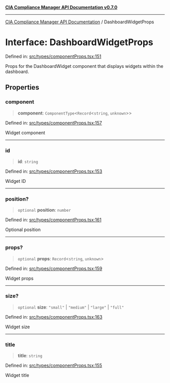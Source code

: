 [**CIA Compliance Manager API Documentation v0.7.0**](../README.md)

***

[CIA Compliance Manager API Documentation](../globals.md) / DashboardWidgetProps

# Interface: DashboardWidgetProps

Defined in: [src/types/componentProps.tsx:151](https://github.com/Hack23/cia-compliance-manager/blob/main/src/types/componentProps.tsx#L151)

Props for the DashboardWidget component that displays widgets within the dashboard.

## Properties

### component

> **component**: `ComponentType`\<`Record`\<`string`, `unknown`\>\>

Defined in: [src/types/componentProps.tsx:157](https://github.com/Hack23/cia-compliance-manager/blob/main/src/types/componentProps.tsx#L157)

Widget component

***

### id

> **id**: `string`

Defined in: [src/types/componentProps.tsx:153](https://github.com/Hack23/cia-compliance-manager/blob/main/src/types/componentProps.tsx#L153)

Widget ID

***

### position?

> `optional` **position**: `number`

Defined in: [src/types/componentProps.tsx:161](https://github.com/Hack23/cia-compliance-manager/blob/main/src/types/componentProps.tsx#L161)

Optional position

***

### props?

> `optional` **props**: `Record`\<`string`, `unknown`\>

Defined in: [src/types/componentProps.tsx:159](https://github.com/Hack23/cia-compliance-manager/blob/main/src/types/componentProps.tsx#L159)

Widget props

***

### size?

> `optional` **size**: `"small"` \| `"medium"` \| `"large"` \| `"full"`

Defined in: [src/types/componentProps.tsx:163](https://github.com/Hack23/cia-compliance-manager/blob/main/src/types/componentProps.tsx#L163)

Widget size

***

### title

> **title**: `string`

Defined in: [src/types/componentProps.tsx:155](https://github.com/Hack23/cia-compliance-manager/blob/main/src/types/componentProps.tsx#L155)

Widget title
